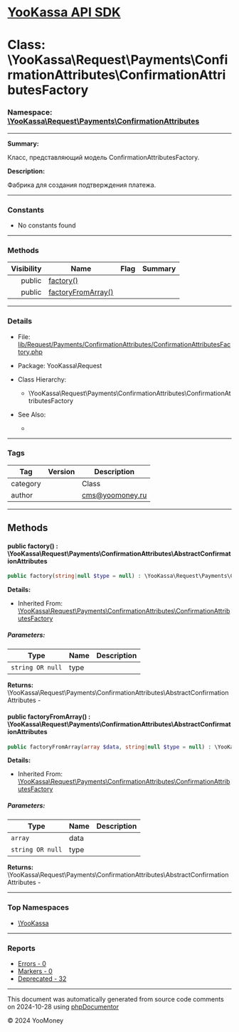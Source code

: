 # [YooKassa API SDK](../home.md)

# Class: \YooKassa\Request\Payments\ConfirmationAttributes\ConfirmationAttributesFactory
### Namespace: [\YooKassa\Request\Payments\ConfirmationAttributes](../namespaces/yookassa-request-payments-confirmationattributes.md)
---
**Summary:**

Класс, представляющий модель ConfirmationAttributesFactory.

**Description:**

Фабрика для создания подтверждения платежа.

---
### Constants
* No constants found

---
### Methods
| Visibility | Name | Flag | Summary |
| ----------:| ---- | ---- | ------- |
| public | [factory()](../classes/YooKassa-Request-Payments-ConfirmationAttributes-ConfirmationAttributesFactory.md#method_factory) |  |  |
| public | [factoryFromArray()](../classes/YooKassa-Request-Payments-ConfirmationAttributes-ConfirmationAttributesFactory.md#method_factoryFromArray) |  |  |

---
### Details
* File: [lib/Request/Payments/ConfirmationAttributes/ConfirmationAttributesFactory.php](../../lib/Request/Payments/ConfirmationAttributes/ConfirmationAttributesFactory.php)
* Package: YooKassa\Request
* Class Hierarchy:
  * \YooKassa\Request\Payments\ConfirmationAttributes\ConfirmationAttributesFactory

* See Also:
  * [](https://yookassa.ru/developers/api)

---
### Tags
| Tag | Version | Description |
| --- | ------- | ----------- |
| category |  | Class |
| author |  | cms@yoomoney.ru |

---
## Methods
<a name="method_factory" class="anchor"></a>
#### public factory() : \YooKassa\Request\Payments\ConfirmationAttributes\AbstractConfirmationAttributes

```php
public factory(string|null $type = null) : \YooKassa\Request\Payments\ConfirmationAttributes\AbstractConfirmationAttributes
```

**Details:**
* Inherited From: [\YooKassa\Request\Payments\ConfirmationAttributes\ConfirmationAttributesFactory](../classes/YooKassa-Request-Payments-ConfirmationAttributes-ConfirmationAttributesFactory.md)

##### Parameters:
| Type | Name | Description |
| ---- | ---- | ----------- |
| <code lang="php">string OR null</code> | type  |  |

**Returns:** \YooKassa\Request\Payments\ConfirmationAttributes\AbstractConfirmationAttributes - 


<a name="method_factoryFromArray" class="anchor"></a>
#### public factoryFromArray() : \YooKassa\Request\Payments\ConfirmationAttributes\AbstractConfirmationAttributes

```php
public factoryFromArray(array $data, string|null $type = null) : \YooKassa\Request\Payments\ConfirmationAttributes\AbstractConfirmationAttributes
```

**Details:**
* Inherited From: [\YooKassa\Request\Payments\ConfirmationAttributes\ConfirmationAttributesFactory](../classes/YooKassa-Request-Payments-ConfirmationAttributes-ConfirmationAttributesFactory.md)

##### Parameters:
| Type | Name | Description |
| ---- | ---- | ----------- |
| <code lang="php">array</code> | data  |  |
| <code lang="php">string OR null</code> | type  |  |

**Returns:** \YooKassa\Request\Payments\ConfirmationAttributes\AbstractConfirmationAttributes - 



---

### Top Namespaces

* [\YooKassa](../namespaces/yookassa.md)

---

### Reports
* [Errors - 0](../reports/errors.md)
* [Markers - 0](../reports/markers.md)
* [Deprecated - 32](../reports/deprecated.md)

---

This document was automatically generated from source code comments on 2024-10-28 using [phpDocumentor](http://www.phpdoc.org/)

&copy; 2024 YooMoney
